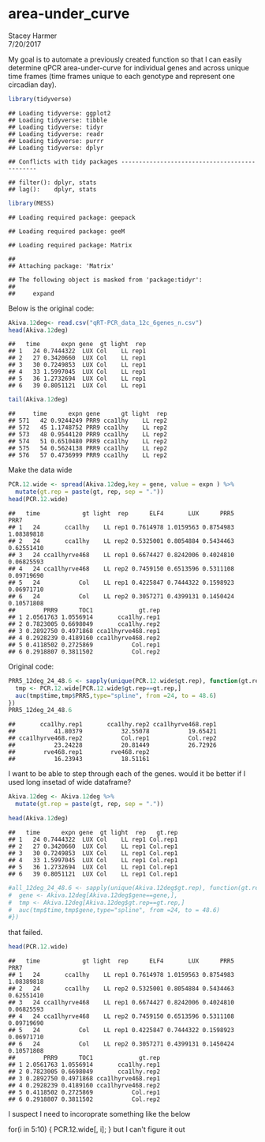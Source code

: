 # area-under_curve
Stacey Harmer  
7/20/2017  



My goal is to automate a previously created function so that I can easily determine qPCR area-under-curve for individual genes and across unique time frames (time frames unique to each genotype and represent one circadian day).


```r
library(tidyverse)
```

```
## Loading tidyverse: ggplot2
## Loading tidyverse: tibble
## Loading tidyverse: tidyr
## Loading tidyverse: readr
## Loading tidyverse: purrr
## Loading tidyverse: dplyr
```

```
## Conflicts with tidy packages ----------------------------------------------
```

```
## filter(): dplyr, stats
## lag():    dplyr, stats
```

```r
library(MESS)
```

```
## Loading required package: geepack
```

```
## Loading required package: geeM
```

```
## Loading required package: Matrix
```

```
## 
## Attaching package: 'Matrix'
```

```
## The following object is masked from 'package:tidyr':
## 
##     expand
```

Below is the original code:


```r
Akiva.12deg<- read.csv("qRT-PCR_data_12c_6genes_n.csv")
head(Akiva.12deg)
```

```
##   time      expn gene  gt light  rep
## 1   24 0.7444322  LUX Col    LL rep1
## 2   27 0.3420660  LUX Col    LL rep1
## 3   30 0.7249853  LUX Col    LL rep1
## 4   33 1.5997045  LUX Col    LL rep1
## 5   36 1.2732694  LUX Col    LL rep1
## 6   39 0.8051121  LUX Col    LL rep1
```

```r
tail(Akiva.12deg)
```

```
##     time      expn gene      gt light  rep
## 571   42 0.9244249 PRR9 cca1lhy    LL rep2
## 572   45 1.1748752 PRR9 cca1lhy    LL rep2
## 573   48 0.9544120 PRR9 cca1lhy    LL rep2
## 574   51 0.6510480 PRR9 cca1lhy    LL rep2
## 575   54 0.5624138 PRR9 cca1lhy    LL rep2
## 576   57 0.4736999 PRR9 cca1lhy    LL rep2
```

Make the data wide

```r
PCR.12.wide <- spread(Akiva.12deg,key = gene, value = expn ) %>%
  mutate(gt.rep = paste(gt, rep, sep = "."))
head(PCR.12.wide)
```

```
##   time            gt light  rep      ELF4       LUX      PRR5       PRR7
## 1   24       cca1lhy    LL rep1 0.7614978 1.0159563 0.8754983 1.08389818
## 2   24       cca1lhy    LL rep2 0.5325001 0.8054884 0.5434463 0.62551410
## 3   24 cca1lhyrve468    LL rep1 0.6674427 0.8242006 0.4024810 0.06825593
## 4   24 cca1lhyrve468    LL rep2 0.7459150 0.6513596 0.5311108 0.09719690
## 5   24           Col    LL rep1 0.4225847 0.7444322 0.1598923 0.06971710
## 6   24           Col    LL rep2 0.3057271 0.4399131 0.1450424 0.10571808
##        PRR9      TOC1             gt.rep
## 1 2.0561763 1.0556914       cca1lhy.rep1
## 2 0.7823005 0.6698049       cca1lhy.rep2
## 3 0.2892750 0.4971868 cca1lhyrve468.rep1
## 4 0.2928239 0.4189160 cca1lhyrve468.rep2
## 5 0.4118502 0.2725869           Col.rep1
## 6 0.2918807 0.3811502           Col.rep2
```

Original code:


```r
PRR5_12deg_24_48.6 <- sapply(unique(PCR.12.wide$gt.rep), function(gt.rep) {
  tmp <- PCR.12.wide[PCR.12.wide$gt.rep==gt.rep,]
  auc(tmp$time,tmp$PRR5,type="spline", from =24, to = 48.6)
})
PRR5_12deg_24_48.6
```

```
##       cca1lhy.rep1       cca1lhy.rep2 cca1lhyrve468.rep1 
##           41.80379           32.55078           19.65421 
## cca1lhyrve468.rep2           Col.rep1           Col.rep2 
##           23.24228           20.81449           26.72926 
##        rve468.rep1        rve468.rep2 
##           16.23943           18.51161
```

I want to be able to step through each of the genes.  would it be better if I used long insetad of wide dataframe?


```r
Akiva.12deg <- Akiva.12deg %>%
  mutate(gt.rep = paste(gt, rep, sep = "."))

head(Akiva.12deg)
```

```
##   time      expn gene  gt light  rep   gt.rep
## 1   24 0.7444322  LUX Col    LL rep1 Col.rep1
## 2   27 0.3420660  LUX Col    LL rep1 Col.rep1
## 3   30 0.7249853  LUX Col    LL rep1 Col.rep1
## 4   33 1.5997045  LUX Col    LL rep1 Col.rep1
## 5   36 1.2732694  LUX Col    LL rep1 Col.rep1
## 6   39 0.8051121  LUX Col    LL rep1 Col.rep1
```

```r
#all_12deg_24_48.6 <- sapply(unique(Akiva.12deg$gt.rep), function(gt.rep) {
#  gene <- Akiva.12deg[Akiva.12deg$gene==gene,],
#  tmp <- Akiva.12deg[Akiva.12deg$gt.rep==gt.rep,]
#  auc(tmp$time,tmp$gene,type="spline", from =24, to = 48.6)
#})
```
that failed. 


```r
head(PCR.12.wide)
```

```
##   time            gt light  rep      ELF4       LUX      PRR5       PRR7
## 1   24       cca1lhy    LL rep1 0.7614978 1.0159563 0.8754983 1.08389818
## 2   24       cca1lhy    LL rep2 0.5325001 0.8054884 0.5434463 0.62551410
## 3   24 cca1lhyrve468    LL rep1 0.6674427 0.8242006 0.4024810 0.06825593
## 4   24 cca1lhyrve468    LL rep2 0.7459150 0.6513596 0.5311108 0.09719690
## 5   24           Col    LL rep1 0.4225847 0.7444322 0.1598923 0.06971710
## 6   24           Col    LL rep2 0.3057271 0.4399131 0.1450424 0.10571808
##        PRR9      TOC1             gt.rep
## 1 2.0561763 1.0556914       cca1lhy.rep1
## 2 0.7823005 0.6698049       cca1lhy.rep2
## 3 0.2892750 0.4971868 cca1lhyrve468.rep1
## 4 0.2928239 0.4189160 cca1lhyrve468.rep2
## 5 0.4118502 0.2725869           Col.rep1
## 6 0.2918807 0.3811502           Col.rep2
```

I suspect I need to incoroprate something like the below

 for(i in 5:10)
    { 
      PCR.12.wide[, i];
    }
but I can't figure it out

